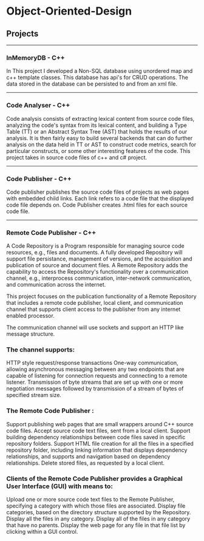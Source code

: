 # Object-Oriented-Design

## Projects
************************************************************************************************************************************************************************************************************
### InMemoryDB - C++

In This project I developed a Non-SQL database using unordered map and c++ template classes. This database has api's for CRUD operations.
The data stored in the database can be persisted to and from an xml file.

************************************************************************************************************************************************************************************************************

### Code Analyser - C++

Code analysis consists of extracting lexical content from source code files, analyzing the code's syntax from its lexical content, and building a Type Table (TT) or an Abstract Syntax Tree (AST) that holds the results of our analysis. It is then fairly easy to build several backends that can do further analysis on the data held in TT or AST to construct code metrics, search for particular constructs, or some other interesting features of the code.
This project takes in source code files of c++ and c# project. 

************************************************************************************************************************************************************************************************************
### Code Publisher - C++

Code publisher publishes the source code files of projects as web pages with embedded child links. Each link refers to a code file that the displayed code file depends on.
Code Publisher creates .html files for each source code file.

************************************************************************************************************************************************************************************************************
### Remote Code Publisher - C++

A Code Repository is a Program responsible for managing source code resources, e.g., files and documents. A fully developed Repository will support file persistance, management of versions, and the acquisition and publication of source and document files. A Remote Repository adds the capability to access the Repository's functionality over a communication channel, e.g., interprocess communication, inter-network communication, and communication across the internet.

This project focuses on the publication functionality of a Remote Repository that includes a remote code publisher, local client, and communication channel that supports client access to the publisher from any internet enabled processor.

The communication channel will use sockets and support an HTTP like message structure. 

### The channel supports:

HTTP style request/response transactions
One-way communication, allowing asynchronous messaging between any two endpoints that are capable of listening for connection requests and connecting to a remote listener.
Transmission of byte streams that are set up with one or more negotiation messages followed by transmission of a stream of bytes of specified stream size.


### The Remote Code Publisher :

Support publishing web pages that are small wrappers around C++ source code files.
Accept source code text files, sent from a local client.
Support building dependency relationships between code files saved in specific repository folders.
Support HTML file creation for all the files in a specified repository folder, including linking information that displays dependency relationships, and supports and navigation based on dependency relationships.
Delete stored files, as requested by a local client.


### Clients of the Remote Code Publisher provides a Graphical User Interface (GUI) with means to:

Upload one or more source code text files to the Remote Publisher, specifying a category with which those files are associated.
Display file categories, based on the directory structure supported by the Repository.
Display all the files in any category.
Display all of the files in any category that have no parents.
Display the web page for any file in that file list by clicking within a GUI control.
